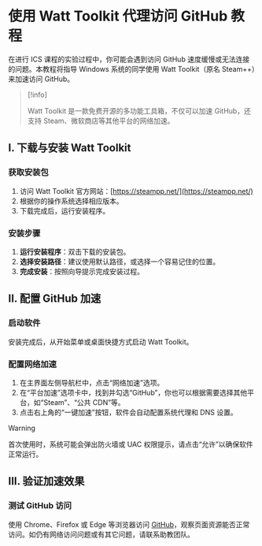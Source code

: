 # 使用 Watt Toolkit 代理访问 GitHub 教程

在进行 ICS 课程的实验过程中，你可能会遇到访问 GitHub 速度缓慢或无法连接的问题。本教程将指导 Windows 系统的同学使用 Watt Toolkit（原名 Steam++）来加速访问 GitHub。

> [!info]
>
> Watt Toolkit 是一款免费开源的多功能工具箱，不仅可以加速 GitHub，还支持 Steam、微软商店等其他平台的网络加速。

## I. 下载与安装 Watt Toolkit

### 获取安装包

1. 访问 Watt Toolkit 官方网站：[https://steampp.net/](https://steampp.net/)
2. 根据你的操作系统选择相应版本。
3. 下载完成后，运行安装程序。

### 安装步骤

1. **运行安装程序**：双击下载的安装包。
2. **选择安装路径**：建议使用默认路径，或选择一个容易记住的位置。
3. **完成安装**：按照向导提示完成安装过程。

## II. 配置 GitHub 加速

### 启动软件

安装完成后，从开始菜单或桌面快捷方式启动 Watt Toolkit。

### 配置网络加速

1. 在主界面左侧导航栏中，点击“网络加速”选项。
2. 在“平台加速”选项卡中，找到并勾选“GitHub”，你也可以根据需要选择其他平台，如“Steam”、“公共 CDN”等。
3. 点击右上角的“一键加速”按钮，软件会自动配置系统代理和 DNS 设置。

> [!warning]
>
> 首次使用时，系统可能会弹出防火墙或 UAC 权限提示，请点击“允许”以确保软件正常运行。

## III. 验证加速效果

### 测试 GitHub 访问

使用 Chrome、Firefox 或 Edge 等浏览器访问 [GitHub](https://github.com)，观察页面资源能否正常访问。如仍有网络访问问题或有其它问题，请联系助教团队。
